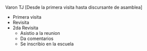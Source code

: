 Varon TJ [Desde la primera visita hasta discursante de asamblea]

- Primera visita
- Revisita
- 2da Revisita
	- Asistio a la reunion
	- Da comentarios
	- Se inscribio en la escuela
	

